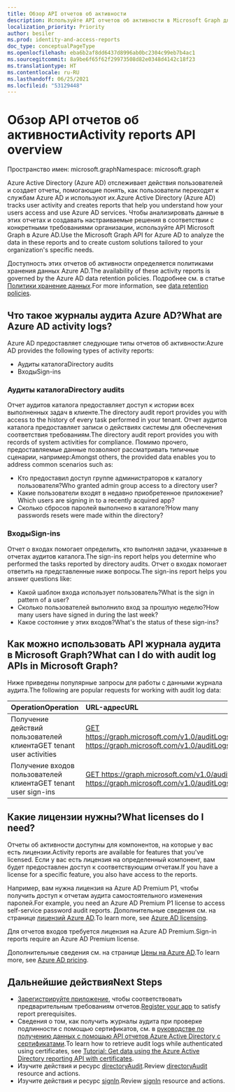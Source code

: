 ```yaml
---
title: Обзор API отчетов об активности
description: Используйте API отчетов об активности в Microsoft Graph для получения доступа к отчетам Azure Active Directory, чтобы отслеживать действия пользователей в клиенте.
localization_priority: Priority
author: besiler
ms.prod: identity-and-access-reports
doc_type: conceptualPageType
ms.openlocfilehash: eba6b2af8dd6437d8996ab0bc2304c99eb7b4ac1
ms.sourcegitcommit: 8a9be6f65f62f29973508d82e0348d4142c18f23
ms.translationtype: HT
ms.contentlocale: ru-RU
ms.lasthandoff: 06/25/2021
ms.locfileid: "53129448"
---
```

# <a name="activity-reports-api-overview"></a><span data-ttu-id="8652d-103">Обзор API отчетов об активности</span><span class="sxs-lookup"><span data-stu-id="8652d-103">Activity reports API overview</span></span>

<span data-ttu-id="8652d-104">Пространство имен: microsoft.graph</span><span class="sxs-lookup"><span data-stu-id="8652d-104">Namespace: microsoft.graph</span></span>

<span data-ttu-id="8652d-105">Azure Active Directory (Azure AD) отслеживает действия пользователей и создает отчеты, помогающие понять, как пользователи переходят к службам Azure AD и используют их.</span><span class="sxs-lookup"><span data-stu-id="8652d-105">Azure Active Directory (Azure AD) tracks user activity and creates reports that help you understand how your users access and use Azure AD services.</span></span> <span data-ttu-id="8652d-106">Чтобы анализировать данные в этих отчетах и создавать настраиваемые решения в соответствии с конкретными требованиями организации, используйте API Microsoft Graph в Azure AD.</span><span class="sxs-lookup"><span data-stu-id="8652d-106">Use the Microsoft Graph API for Azure AD to analyze the data in these reports and to create custom solutions tailored to your organization's specific needs.</span></span>

<span data-ttu-id="8652d-107">Доступность этих отчетов об активности определяется политиками хранения данных Azure AD.</span><span class="sxs-lookup"><span data-stu-id="8652d-107">The availability of these activity reports is governed by the Azure AD data retention policies.</span></span> <span data-ttu-id="8652d-108">Подробнее см. в статье [Политики хранение данных](/azure/active-directory/reports-monitoring/reference-reports-data-retention#how-long-does-azure-ad-store-the-data).</span><span class="sxs-lookup"><span data-stu-id="8652d-108">For more information, see [data retention policies](/azure/active-directory/reports-monitoring/reference-reports-data-retention#how-long-does-azure-ad-store-the-data).</span></span>

## <a name="what-are-azure-ad-activity-logs"></a><span data-ttu-id="8652d-109">Что такое журналы аудита Azure AD?</span><span class="sxs-lookup"><span data-stu-id="8652d-109">What are Azure AD activity logs?</span></span>

<span data-ttu-id="8652d-110">Azure AD предоставляет следующие типы отчетов об активности:</span><span class="sxs-lookup"><span data-stu-id="8652d-110">Azure AD provides the following types of activity reports:</span></span>

- <span data-ttu-id="8652d-111">Аудиты каталога</span><span class="sxs-lookup"><span data-stu-id="8652d-111">Directory audits</span></span>
- <span data-ttu-id="8652d-112">Входы</span><span class="sxs-lookup"><span data-stu-id="8652d-112">Sign-ins</span></span>

### <a name="directory-audits"></a><span data-ttu-id="8652d-113">Аудиты каталога</span><span class="sxs-lookup"><span data-stu-id="8652d-113">Directory audits</span></span>

<span data-ttu-id="8652d-114">Отчет аудитов каталога предоставляет доступ к истории всех выполненных задач в клиенте.</span><span class="sxs-lookup"><span data-stu-id="8652d-114">The directory audit report provides you with access to the history of every task performed in your tenant.</span></span> <span data-ttu-id="8652d-115">Отчет аудитов каталога предоставляет записи о действиях системы для обеспечения соответствия требованиям.</span><span class="sxs-lookup"><span data-stu-id="8652d-115">The directory audit report provides you with records of system activities for compliance.</span></span> <span data-ttu-id="8652d-116">Помимо прочего, предоставляемые данные позволяют рассматривать типичные сценарии, например:</span><span class="sxs-lookup"><span data-stu-id="8652d-116">Amongst others, the provided data enables you to address common scenarios such as:</span></span>

- <span data-ttu-id="8652d-117">Кто предоставил доступ группе администраторов к каталогу пользователя?</span><span class="sxs-lookup"><span data-stu-id="8652d-117">Who granted admin group access to a directory user?</span></span>
- <span data-ttu-id="8652d-118">Какие пользователи входят в недавно приобретенное приложение?</span><span class="sxs-lookup"><span data-stu-id="8652d-118">Which users are signing in to a recently acquired app?</span></span>
- <span data-ttu-id="8652d-119">Сколько сбросов паролей выполнено в каталоге?</span><span class="sxs-lookup"><span data-stu-id="8652d-119">How many passwords resets were made within the directory?</span></span>

### <a name="sign-ins"></a><span data-ttu-id="8652d-120">Входы</span><span class="sxs-lookup"><span data-stu-id="8652d-120">Sign-ins</span></span>

<span data-ttu-id="8652d-121">Отчет о входах помогает определить, кто выполнял задачи, указанные в отчетах аудитов каталога.</span><span class="sxs-lookup"><span data-stu-id="8652d-121">The sign-ins report helps you determine who performed the tasks reported by directory audits.</span></span> <span data-ttu-id="8652d-122">Отчет о входах помогает ответить на представленные ниже вопросы.</span><span class="sxs-lookup"><span data-stu-id="8652d-122">The sign-ins report helps you answer questions like:</span></span>

- <span data-ttu-id="8652d-123">Какой шаблон входа использует пользователь?</span><span class="sxs-lookup"><span data-stu-id="8652d-123">What is the sign in pattern of a user?</span></span>
- <span data-ttu-id="8652d-124">Сколько пользователей выполнило вход за прошлую неделю?</span><span class="sxs-lookup"><span data-stu-id="8652d-124">How many users have signed in during the last week?</span></span>
- <span data-ttu-id="8652d-125">Какое состояние у этих входов?</span><span class="sxs-lookup"><span data-stu-id="8652d-125">What's the status of these sign-ins?</span></span>

## <a name="what-can-i-do-with-audit-log-apis-in-microsoft-graph"></a><span data-ttu-id="8652d-126">Как можно использовать API журнала аудита в Microsoft Graph?</span><span class="sxs-lookup"><span data-stu-id="8652d-126">What can I do with audit log APIs in Microsoft Graph?</span></span>

<span data-ttu-id="8652d-127">Ниже приведены популярные запросы для работы с данными журнала аудита.</span><span class="sxs-lookup"><span data-stu-id="8652d-127">The following are popular requests for working with audit log data:</span></span>

<span data-ttu-id="8652d-128">Operation</span><span class="sxs-lookup"><span data-stu-id="8652d-128">Operation</span></span> | <span data-ttu-id="8652d-129">URL-адрес</span><span class="sxs-lookup"><span data-stu-id="8652d-129">URL</span></span>
:----------|:----
<span data-ttu-id="8652d-130">Получение действий пользователей клиента</span><span class="sxs-lookup"><span data-stu-id="8652d-130">GET tenant user activities</span></span> | [<span data-ttu-id="8652d-131">GET https://graph.microsoft.com/v1.0/auditLogs/directoryAudits</span><span class="sxs-lookup"><span data-stu-id="8652d-131">GET https://graph.microsoft.com/v1.0/auditLogs/directoryAudits</span></span>](https://developer.microsoft.com/graph/graph-explorer?request=auditLogs/directoryAudits&version=v1.0)
<span data-ttu-id="8652d-132">Получение входов пользователей клиента</span><span class="sxs-lookup"><span data-stu-id="8652d-132">GET tenant user sign-ins</span></span> | [<span data-ttu-id="8652d-133">GET https://graph.microsoft.com/v1.0/auditLogs/signIns</span><span class="sxs-lookup"><span data-stu-id="8652d-133">GET https://graph.microsoft.com/v1.0/auditLogs/signIns</span></span>](https://developer.microsoft.com/graph/graph-explorer?request=auditLogs/signIns&version=v1.0)

## <a name="what-licenses-do-i-need"></a><span data-ttu-id="8652d-134">Какие лицензии нужны?</span><span class="sxs-lookup"><span data-stu-id="8652d-134">What licenses do I need?</span></span>

<span data-ttu-id="8652d-135">Отчеты об активности доступны для компонентов, на которые у вас есть лицензии.</span><span class="sxs-lookup"><span data-stu-id="8652d-135">Activity reports are available for features that you've licensed.</span></span> <span data-ttu-id="8652d-136">Если у вас есть лицензия на определенный компонент, вам будет предоставлен доступ к соответствующим отчетам.</span><span class="sxs-lookup"><span data-stu-id="8652d-136">If you have a license for a specific feature, you also have access to the reports.</span></span>

<span data-ttu-id="8652d-137">Например, вам нужна лицензия на Azure AD Premium P1, чтобы получить доступ к отчетам аудита самостоятельного изменения паролей.</span><span class="sxs-lookup"><span data-stu-id="8652d-137">For example, you need an Azure AD Premium P1 license to access self-service password audit reports.</span></span>  <span data-ttu-id="8652d-138">Дополнительные сведения см. на странице [лицензий Azure AD](https://azure.microsoft.com/pricing/details/active-directory/).</span><span class="sxs-lookup"><span data-stu-id="8652d-138">To learn more, see [Azure AD licensing](https://azure.microsoft.com/pricing/details/active-directory/).</span></span>

<span data-ttu-id="8652d-139">Для отчетов входов требуется лицензия на Azure AD Premium.</span><span class="sxs-lookup"><span data-stu-id="8652d-139">Sign-in reports require an Azure AD Premium license.</span></span>

<span data-ttu-id="8652d-140">Дополнительные сведения см. на странице [Цены на Azure AD](https://azure.microsoft.com/pricing/details/active-directory/).</span><span class="sxs-lookup"><span data-stu-id="8652d-140">To learn more, see [Azure AD pricing](https://azure.microsoft.com/pricing/details/active-directory/).</span></span>

## <a name="next-steps"></a><span data-ttu-id="8652d-141">Дальнейшие действия</span><span class="sxs-lookup"><span data-stu-id="8652d-141">Next Steps</span></span>

- <span data-ttu-id="8652d-142">[Зарегистрируйте приложение](/azure/active-directory/active-directory-reporting-api-prerequisites-azure-portal), чтобы соответствовать предварительным требованиям отчетов.</span><span class="sxs-lookup"><span data-stu-id="8652d-142">[Register your app](/azure/active-directory/active-directory-reporting-api-prerequisites-azure-portal) to satisfy report prerequisites.</span></span> 
- <span data-ttu-id="8652d-143">Сведения о том, как получить журналы аудита при проверке подлинности с помощью сертификатов, см. в [руководстве по получению данных с помощью API отчетов Azure Active Directory с сертификатами](/azure/active-directory/reports-monitoring/tutorial-access-api-with-certificates).</span><span class="sxs-lookup"><span data-stu-id="8652d-143">To learn how to retrieve audit logs while authenticated using certificates, see [Tutorial: Get data using the Azure Active Directory reporting API with certificates](/azure/active-directory/reports-monitoring/tutorial-access-api-with-certificates).</span></span>   
- <span data-ttu-id="8652d-144">Изучите действия и ресурс [directoryAudit](directoryaudit.md).</span><span class="sxs-lookup"><span data-stu-id="8652d-144">Review [directoryAudit](directoryaudit.md) resource and actions.</span></span>
- <span data-ttu-id="8652d-145">Изучите действия и ресурс [signIn](signin.md).</span><span class="sxs-lookup"><span data-stu-id="8652d-145">Review [signIn](signin.md) resource and actions.</span></span> 
<!--
{
  "type": "#page.annotation",
  "suppressions": [
  ]
}
-->
